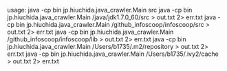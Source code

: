 usage:
java -cp bin jp.hiuchida.java_crawler.Main src
java -cp bin jp.hiuchida.java_crawler.Main /java/jdk1.7.0_60/src > out.txt 2> err.txt
java -cp bin jp.hiuchida.java_crawler.Main /github_infoscoop/infoscoop/src > out.txt 2> err.txt
java -cp bin jp.hiuchida.java_crawler.Main /github_infoscoop/infoscoop/lib > out.txt 2> err.txt
java -cp bin jp.hiuchida.java_crawler.Main /Users/b1735/.m2/repository > out.txt 2> err.txt
java -cp bin jp.hiuchida.java_crawler.Main /Users/b1735/.ivy2/cache > out.txt 2> err.txt

